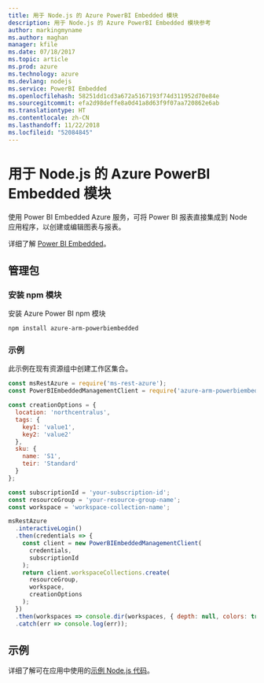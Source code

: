 ```yaml
---
title: 用于 Node.js 的 Azure PowerBI Embedded 模块
description: 用于 Node.js 的 Azure PowerBI Embedded 模块参考
author: markingmyname
ms.author: maghan
manager: kfile
ms.date: 07/18/2017
ms.topic: article
ms.prod: azure
ms.technology: azure
ms.devlang: nodejs
ms.service: PowerBI Embedded
ms.openlocfilehash: 58251dd1cd3a672a5167193f74d311952d70e84e
ms.sourcegitcommit: efa2d98deffe8a0d41a8d63f9f07aa720862e6ab
ms.translationtype: HT
ms.contentlocale: zh-CN
ms.lasthandoff: 11/22/2018
ms.locfileid: "52084845"
---
```

# <a name="azure-powerbi-embedded-modules-for-nodejs"></a>用于 Node.js 的 Azure PowerBI Embedded 模块

使用 Power BI Embedded Azure 服务，可将 Power BI 报表直接集成到 Node 应用程序，以创建或编辑图表与报表。

详细了解 [Power BI Embedded](https://powerbi.microsoft.com/documentation/powerbi-developer-embedding/)。

## <a name="management-package"></a>管理包

### <a name="install-the-npm-module"></a>安装 npm 模块

安装 Azure Power BI npm 模块

```bash
npm install azure-arm-powerbiembedded
```

### <a name="example"></a>示例

此示例在现有资源组中创建工作区集合。

```javascript
const msRestAzure = require('ms-rest-azure');
const PowerBIEmbeddedManagementClient = require('azure-arm-powerbiembedded');

const creationOptions = {
  location: 'northcentralus',
  tags: {
    key1: 'value1',
    key2: 'value2'
  },
  sku: {
    name: 'S1',
    teir: 'Standard'
  }
};

const subscriptionId = 'your-subscription-id';
const resourceGroup = 'your-resource-group-name';
const workspace = 'workspace-collection-name';

msRestAzure
  .interactiveLogin()
  .then(credentials => {
    const client = new PowerBIEmbeddedManagementClient(
      credentials,
      subscriptionId
    );
    return client.workspaceCollections.create(
      resourceGroup,
      workspace,
      creationOptions
    );
  })
  .then(workspaces => console.dir(workspaces, { depth: null, colors: true }))
  .catch(err => console.log(err));
```

## <a name="samples"></a>示例

详细了解可在应用中使用的[示例 Node.js 代码](https://azure.microsoft.com/resources/samples/?platform=nodejs)。
